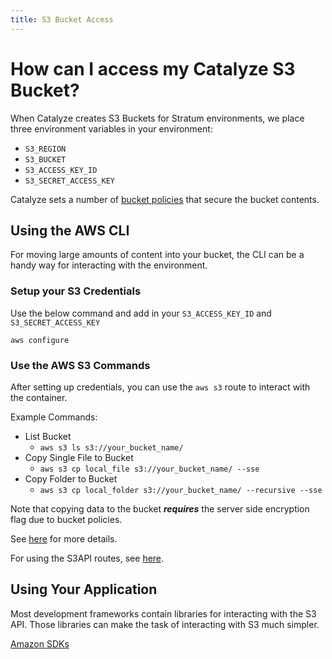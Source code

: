 ```yaml
---
title: S3 Bucket Access
---
```


# How can I access my Catalyze S3 Bucket?

When Catalyze creates S3 Buckets for Stratum environments, we place three environment variables in your environment:

- `S3_REGION`
- `S3_BUCKET`
- `S3_ACCESS_KEY_ID`
- `S3_SECRET_ACCESS_KEY`

Catalyze sets a number of [bucket policies](/s3-bucket-policies.md/) that secure the bucket contents.

## Using the AWS CLI

For moving large amounts of content into your bucket, the CLI can be a handy way for interacting with the environment.

### Setup your S3 Credentials

Use the below command and add in your `S3_ACCESS_KEY_ID` and `S3_SECRET_ACCESS_KEY`

`aws configure`

### Use the AWS S3 Commands

After setting up credentials, you can use the `aws s3` route to interact with the container.

Example Commands:

- List Bucket
  - `aws s3 ls s3://your_bucket_name/`
- Copy Single File to Bucket
  - `aws s3 cp local_file s3://your_bucket_name/ --sse`
- Copy Folder to Bucket
  - `aws s3 cp local_folder s3://your_bucket_name/ --recursive --sse`

Note that copying data to the bucket ***requires*** the server side encryption flag due to bucket policies.

See [here](http://docs.aws.amazon.com/cli/latest/reference/s3/index.html) for more details.

For using the S3API routes, see [here](http://docs.aws.amazon.com/cli/latest/reference/s3api/index.html).

## Using Your Application

Most development frameworks contain libraries for interacting with the S3 API. Those libraries can make the task of interacting with S3 much simpler.

[Amazon SDKs](https://aws.amazon.com/tools/)
